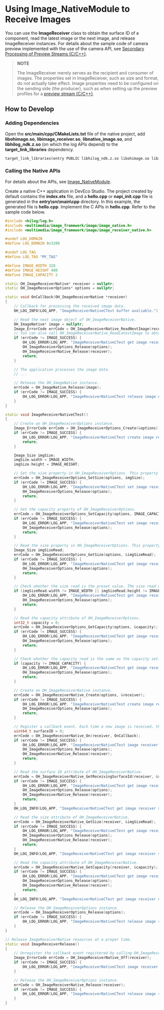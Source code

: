 # Using Image_NativeModule to Receive Images
<!--Kit: Image Kit-->
<!--Subsystem: Multimedia-->
<!--Owner: @aulight02-->
<!--SE: @liyang_bryan-->
<!--TSE: @xchaosioda-->

You can use the **ImageReceiver** class to obtain the surface ID of a component, read the latest image or the next image, and release ImageReceiver instances. For details about the sample code of camera preview implemented with the use of the camera API, see [Secondary Processing of Preview Streams (C/C++)](../camera/native-camera-preview-imageReceiver.md).

> **NOTE**
>
> The ImageReceiver merely serves as the recipient and consumer of images. The properties set in ImageReceiver, such as size and format, do not actually take effect. Image properties need to be configured on the sending side (the producer), such as when setting up the preview profiles for a [preview stream (C/C++)](../camera/native-camera-preview.md).

## How to Develop

### Adding Dependencies

Open the **src/main/cpp/CMakeLists.txt** file of the native project, add **libohimage.so**, **libimage_receiver.so**, **libnative_image.so**, and **libhilog_ndk.z.so** (on which the log APIs depend) to the **target_link_libraries** dependency.

```txt
target_link_libraries(entry PUBLIC libhilog_ndk.z.so libohimage.so libimage_receiver.so libnative_image.so)
```

### Calling the Native APIs

For details about the APIs, see [Image_NativeModule](../../reference/apis-image-kit/capi-image-nativemodule.md).

Create a native C++ application in DevEco Studio. The project created by default contains the **index.ets** file, and a **hello.cpp** or **napi_init.cpp** file is generated in the **entry\src\main\cpp** directory. In this example, the generated file is **hello.cpp**. Implement the C APIs in **hello.cpp**. Refer to the sample code below.

```c++
#include <hilog/log.h>
#include <multimedia/image_framework/image/image_native.h>
#include <multimedia/image_framework/image/image_receiver_native.h>

#undef LOG_DOMAIN
#define LOG_DOMAIN 0x3200

#undef LOG_TAG
#define LOG_TAG "MY_TAG"

#define IMAGE_WIDTH 320
#define IMAGE_HEIGHT 480
#define IMAGE_CAPACITY 2

static OH_ImageReceiverNative* receiver = nullptr;
static OH_ImageReceiverOptions* options = nullptr;

static void OnCallback(OH_ImageReceiverNative *receiver)
{
    // Callback for processing the received image data.
    OH_LOG_INFO(LOG_APP, "ImageReceiverNativeCTest buffer avaliable.");

    // Read the next image object of OH_ImageReceiverNative.
    OH_ImageNative* image = nullptr;
    Image_ErrorCode errCode = OH_ImageReceiverNative_ReadNextImage(receiver, &image); 
    // You can also call OH_ImageReceiverNative_ReadLatestImage to obtain image data.
    if (errCode != IMAGE_SUCCESS) {
        OH_LOG_ERROR(LOG_APP, "ImageReceiverNativeCTest get image receiver next image failed, errCode: %{public}d.", errCode);
        OH_ImageReceiverOptions_Release(options);
        OH_ImageReceiverNative_Release(receiver);
        return;
    }

    // The application processes the image data.
    // ...

    // Release the OH_ImageNative instance.
    errCode = OH_ImageNative_Release(image);
    if (errCode != IMAGE_SUCCESS) {
        OH_LOG_ERROR(LOG_APP, "ImageReceiverNativeCTest release image native failed, errCode: %{public}d.", errCode);
    }
}

static void ImageReceiverNativeCTest()
{
    // Create an OH_ImageReceiverOptions instance.
    Image_ErrorCode errCode = OH_ImageReceiverOptions_Create(&options);
    if (errCode != IMAGE_SUCCESS) {
        OH_LOG_ERROR(LOG_APP, "ImageReceiverNativeCTest create image receiver options failed, errCode: %{public}d.", errCode);
        return;
    }

    Image_Size imgSize;
    imgSize.width = IMAGE_WIDTH;
    imgSize.height = IMAGE_HEIGHT;

    // Set the size property in OH_ImageReceiverOptions. This property is a mandatory input parameter and does not actually take effect. Image properties are determined by the producer, for example, the camera.
    errCode = OH_ImageReceiverOptions_SetSize(options, imgSize);
    if (errCode != IMAGE_SUCCESS) {
        OH_LOG_ERROR(LOG_APP, "ImageReceiverNativeCTest set image receiver options size failed, errCode: %{public}d.", errCode);
        OH_ImageReceiverOptions_Release(options);
        return;
    }

    // Set the capacity property of OH_ImageReceiverOptions.
    errCode = OH_ImageReceiverOptions_SetCapacity(options, IMAGE_CAPACITY);
    if (errCode != IMAGE_SUCCESS) {
        OH_LOG_ERROR(LOG_APP, "ImageReceiverNativeCTest set image receiver options capacity failed, errCode: %{public}d.", errCode);
        OH_ImageReceiverOptions_Release(options);
        return;
    }

    // Read the size property in OH_ImageReceiverOptions. This property does not actually take effect. Image properties are determined by the producer, for example, the camera.
    Image_Size imgSizeRead;
    errCode = OH_ImageReceiverOptions_GetSize(options, &imgSizeRead);
    if (errCode != IMAGE_SUCCESS) {
        OH_LOG_ERROR(LOG_APP, "ImageReceiverNativeCTest get image receiver options size failed, errCode: %{public}d.", errCode);
        OH_ImageReceiverOptions_Release(options);
        return;
    }

    // Check whether the size read is the preset value. The size read does not take effect actually. The image width and height are determined by the producer, for example, the camera.
    if (imgSizeRead.width != IMAGE_WIDTH || imgSizeRead.height != IMAGE_HEIGHT) {
        OH_LOG_ERROR(LOG_APP, "ImageReceiverNativeCTest get image receiver options size failed, width: %{public}d, height: %{public}d.", imgSizeRead.width, imgSizeRead.height);
        OH_ImageReceiverOptions_Release(options);
        return;
    }

    // Read the capacity attribute of OH_ImageReceiverOptions.
    int32_t capacity = 0;
    errCode = OH_ImageReceiverOptions_GetCapacity(options, &capacity);
    if (errCode != IMAGE_SUCCESS) {
        OH_LOG_ERROR(LOG_APP, "ImageReceiverNativeCTest get image receiver options capacity failed, errCode: %{public}d.", errCode);
        OH_ImageReceiverOptions_Release(options);
        return;
    }

    // Check whether the capacity read is the same as the capacity set.
    if (capacity != IMAGE_CAPACITY) {
        OH_LOG_ERROR(LOG_APP, "ImageReceiverNativeCTest get image receiver options capacity failed, capacity: %{public}d.", capacity);
        OH_ImageReceiverOptions_Release(options);
        return;
    }

    // Create an OH_ImageReceiverNative instance.
    errCode = OH_ImageReceiverNative_Create(options, &receiver);
    if (errCode != IMAGE_SUCCESS) {
        OH_LOG_ERROR(LOG_APP, "ImageReceiverNativeCTest create image receiver failed, errCode: %{public}d.", errCode);
        OH_ImageReceiverOptions_Release(options);
        return;
    }

    // Register a callback event. Each time a new image is received, the callback event is triggered.
    uint64_t surfaceID = 0;
    errCode = OH_ImageReceiverNative_On(receiver, OnCallback);
    if (errCode != IMAGE_SUCCESS) {
        OH_LOG_ERROR(LOG_APP, "ImageReceiverNativeCTest image receiver on failed, errCode: %{public}d.", errCode);
        OH_ImageReceiverOptions_Release(options);
        OH_ImageReceiverNative_Release(receiver);
        return;
    }

    // Read the surface ID attribute of OH_ImageReceiverNative.
    errCode = OH_ImageReceiverNative_GetReceivingSurfaceId(receiver, &surfaceID);
    if (errCode != IMAGE_SUCCESS) {
        OH_LOG_ERROR(LOG_APP, "ImageReceiverNativeCTest get image receiver surfaceID failed, errCode: %{public}d.", errCode);
        OH_ImageReceiverOptions_Release(options);
        OH_ImageReceiverNative_Release(receiver);
        return;
    }
    OH_LOG_INFO(LOG_APP, "ImageReceiverNativeCTest get image receiver surfaceID: %{public}llu.", surfaceID);

    // Read the size attribute of OH_ImageReceiverNative.
    errCode = OH_ImageReceiverNative_GetSize(receiver, &imgSizeRead);
    if (errCode != IMAGE_SUCCESS) {
        OH_LOG_ERROR(LOG_APP, "ImageReceiverNativeCTest get image receiver size failed, errCode: %{public}d.", errCode);
        OH_ImageReceiverOptions_Release(options);
        OH_ImageReceiverNative_Release(receiver);
        return;
    }
    OH_LOG_INFO(LOG_APP, "ImageReceiverNativeCTest get image receiver size: width = %{public}d, height = %{public}d.", imgSizeRead.width, imgSizeRead.height);

    // Read the capacity attribute of OH_ImageReceiverNative.
    errCode = OH_ImageReceiverNative_GetCapacity(receiver, &capacity);
    if (errCode != IMAGE_SUCCESS) {
        OH_LOG_ERROR(LOG_APP, "ImageReceiverNativeCTest get image receiver capacity failed, errCode: %{public}d.", errCode);
        OH_ImageReceiverOptions_Release(options);
        OH_ImageReceiverNative_Release(receiver);
        return;
    }
    OH_LOG_INFO(LOG_APP, "ImageReceiverNativeCTest get image receiver capacity: %{public}d.", capacity);

    // Release the OH_ImageReceiverOptions instance.
    errCode = OH_ImageReceiverOptions_Release(options);
    if (errCode != IMAGE_SUCCESS) {
        OH_LOG_ERROR(LOG_APP, "ImageReceiverNativeCTest release image receiver options failed, errCode: %{public}d.", errCode);
    }
}

// Release ImageReceiverNative resources at a proper time.
static void ImageReceiverRelease()
{
    // Unregister the callback event registered by calling OH_ImageReceiverNative_On.
    Image_ErrorCode errCode = OH_ImageReceiverNative_Off(receiver);
    if (errCode != IMAGE_SUCCESS) {
        OH_LOG_ERROR(LOG_APP, "ImageReceiverNativeCTest image receiver off failed, errCode: %{public}d.", errCode);
    }

    // Release the OH_ImageReceiverOptions instance.
    errCode = OH_ImageReceiverNative_Release(receiver);
    if (errCode != IMAGE_SUCCESS) {
        OH_LOG_ERROR(LOG_APP, "ImageReceiverNativeCTest release image receiver failed, errCode: %{public}d.", errCode);
    }
}
```
